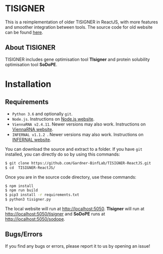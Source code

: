 # TISIGNER
This is a reimplementation of older TISIGNER in ReactJS, with more features and smoother integration between tools. The source code for old website can be found [here](https://github.com/Gardner-BinfLab/TIsigner/tree/master/TIsigner_web).

## About TISIGNER
TISIGNER includes gene optimisation tool **TIsigner** and protein solubility optimisation tool **SoDoPE**.

# Installation

## Requirements
 - ```Python 3.6``` and optionally ```git```.
 - ```Node.js```. Instructions on [Node.js website](https://nodejs.org/en/).
 - ```ViennaRNA v2.4.11```. Newer versions may also work. Instructions on [ViennaRNA website](https://www.tbi.univie.ac.at/RNA/).
 - ```INFERNAL v1.1.2 ```. Newer versions may also work. Instructions on [INFERNAL website](http://eddylab.org/infernal/).

You can download the source and extract to a folder. If you have ```git``` installed, you can directly do so by using this commands:

```sh
$ git clone https://github.com/Gardner-BinfLab/TISIGNER-ReactJS.git
$ cd  TISIGNER-ReactJS/
```
Once you are in the source code directory, use these commands:
```sh
$ npm install
$ npm run build
$ pip3 install -r requirements.txt
$ python3 tisigner.py
```

The local website will run at [http://localhost:5050](http://localhost:5050).
**TIsigner** will run at [http://localhost:5050/tisigner](http://localhost:5050/tisigner) and **SoDoPE** runs at [http://localhost:5050/sodope](http://localhost:5050/sodope).

## Bugs/Errors
If you find any bugs or errors, please report it to us by opening an issue!
